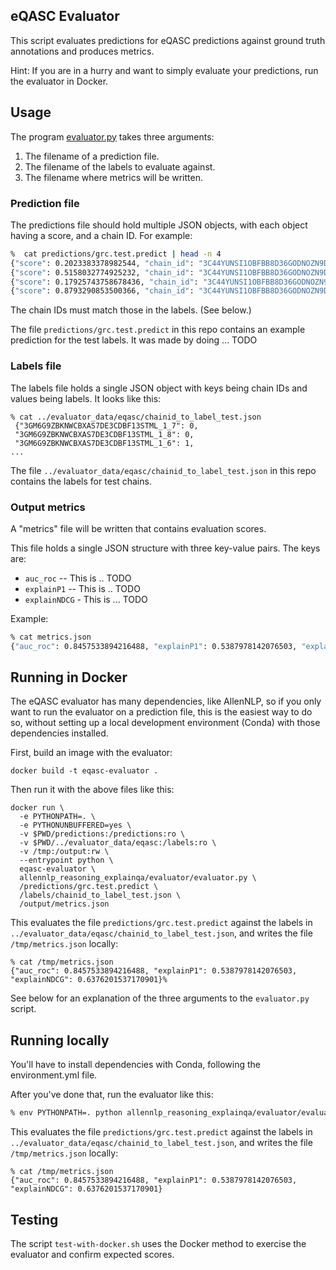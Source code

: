 ## eQASC Evaluator

This script evaluates predictions for eQASC predictions against ground truth annotations and produces metrics.

Hint: If you are in a hurry and want to simply evaluate your predictions, run the evaluator in Docker.

## Usage

The program [evaluator.py](allennlp_reasoning_explainqa/evaluator/evaluator.py) takes three arguments:

1. The filename of a prediction file.
2. The filename of the labels to evaluate against.
3. The filename where metrics will be written.

### Prediction file

The predictions file should hold multiple JSON objects, with each object having a score, and a chain ID. For example:

```bash
%  cat predictions/grc.test.predict | head -n 4
{"score": 0.2023383378982544, "chain_id": "3C44YUNSI1OBFBB8D36GODNOZN9DPA_1_1"}
{"score": 0.5158032774925232, "chain_id": "3C44YUNSI1OBFBB8D36GODNOZN9DPA_1_2"}
{"score": 0.17925743758678436, "chain_id": "3C44YUNSI1OBFBB8D36GODNOZN9DPA_1_5"}
{"score": 0.8793290853500366, "chain_id": "3C44YUNSI1OBFBB8D36GODNOZN9DPA_1_7"}
```

The chain IDs must match those in the labels. (See below.)

The file `predictions/grc.test.predict` in this repo contains an example
prediction for the test labels. It was made by doing ... TODO

### Labels file

The labels file holds a single JSON object with keys being chain IDs and values
being labels. It looks like this:

```
% cat ../evaluator_data/eqasc/chainid_to_label_test.json
 {"3GM6G9ZBKNWCBXAS7DE3CDBF13STML_1_7": 0, 
 "3GM6G9ZBKNWCBXAS7DE3CDBF13STML_1_8": 0, 
 "3GM6G9ZBKNWCBXAS7DE3CDBF13STML_1_6": 1, 
...
```

The file `../evaluator_data/eqasc/chainid_to_label_test.json` in this repo
contains the labels for test chains.

### Output metrics

A "metrics" file will be written that contains evaluation scores.

This file holds a single JSON structure with three key-value pairs. The keys are:

* `auc_roc` -- This is .. TODO
* `explainP1` -- This is .. TODO
* `explainNDCG` - This is ... TODO

Example:

```bash
% cat metrics.json 
{"auc_roc": 0.8457533894216488, "explainP1": 0.5387978142076503, "explainNDCG": 0.6376201537170901}
```

## Running in Docker

The eQASC evaluator has many dependencies, like AllenNLP, so if you only want
to run the evaluator on a prediction file, this is the easiest way to do so,
without setting up a local development environment (Conda) with those
dependencies installed.

First, build an image with the evaluator:

```
docker build -t eqasc-evaluator .
```

Then run it with the above files like this:

```
docker run \
  -e PYTHONPATH=. \
  -e PYTHONUNBUFFERED=yes \
  -v $PWD/predictions:/predictions:ro \
  -v $PWD/../evaluator_data/eqasc:/labels:ro \
  -v /tmp:/output:rw \
  --entrypoint python \
  eqasc-evaluator \
  allennlp_reasoning_explainqa/evaluator/evaluator.py \
  /predictions/grc.test.predict \
  /labels/chainid_to_label_test.json \
  /output/metrics.json
```

This evaluates the file `predictions/grc.test.predict` against the labels in
`../evaluator_data/eqasc/chainid_to_label_test.json`, and writes the file
`/tmp/metrics.json` locally:

```
% cat /tmp/metrics.json
{"auc_roc": 0.8457533894216488, "explainP1": 0.5387978142076503, "explainNDCG": 0.6376201537170901}%   
```

See below for an explanation of the three arguments to the `evaluator.py` script.

## Running locally

You'll have to install dependencies with Conda, following the environment.yml file.

After you've done that, run the evaluator like this:

```bash
% env PYTHONPATH=. python allennlp_reasoning_explainqa/evaluator/evaluator.py predictions/grc.test.predict ../evaluator_data/eqasc/labels/chainid_to_label_test.json /tmp/metrics.json
```

This evaluates the file `predictions/grc.test.predict` against the labels in
`../evaluator_data/eqasc/chainid_to_label_test.json`, and writes the file
`/tmp/metrics.json` locally:

```
% cat /tmp/metrics.json
{"auc_roc": 0.8457533894216488, "explainP1": 0.5387978142076503, "explainNDCG": 0.6376201537170901}
```

## Testing

The script `test-with-docker.sh` uses the Docker method to exercise the
evaluator and confirm expected scores.
